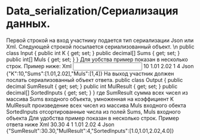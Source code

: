 # Data_serialization/Сериализация данных.

Первой строкой на вход участнику подается тип сериализации Json или Xml. Следующей строкой посылается сериализованный объект. \n
public class Input {
  public int K { get; set; }
  public decimal[] Sums { get; set; } public int[] Muls { get; set; }
}
Для уобства пример показан в несколько строк. Пример ниже:
  Xml
  <Input>
      <K>10</K>
    <Sums> 
      <decimal>1.01</decimal>
      <decimal>2.02</decimal>
    </Sums>
    <Muls>
      <int>1</int>
      <int>4</int>
    </Muls>
  </Input>
Json
  {"K":10,"Sums":[1.01,2.02],"Muls":[1,4]}
На выход участник должен послать сериализованный объект ответа.
public class Output {
  public decimal SumResult { get; set; } public int MulResult { get; set; }
  public decimal[] SortedInputs { get; set; }
}
где SumResult сумма всех чисел из массива Sums входного объекта, умноженная на коэффициент K MulResult произведение всех чисел из массива Muls входного обекта
SortedInputs отсортированные числа из полей Sums, Muls входного объекта
Для удобства пример показан в несколько строк. Пример ответа ниже
Xml
<Output>
  <SumResult>30.30</SumResult>
  <MulResult>4</MulResult>
  <SortedInputs>
    <decimal>1</decimal>
    <decimal>1.01</decimal>
    <decimal>2.02</decimal>
    <decimal>4</decimal>
  </SortedInputs>
</Output>
Json
{"SumResult":30.30,"MulResult":4,"SortedInputs":[1.0,1.01,2.02,4.0]}
